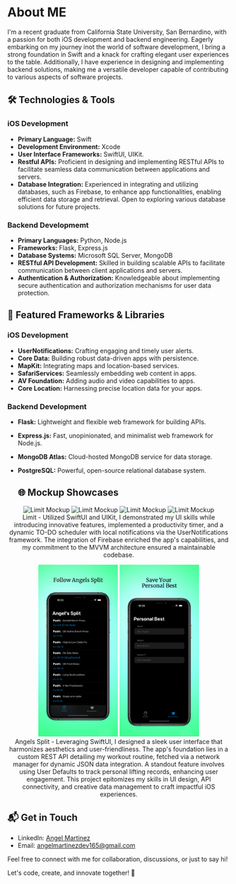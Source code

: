 # About ME

 I'm a recent graduate from California State University, San Bernardino, with a passion for both iOS development and backend engineering. Eagerly embarking on my journey inot the world of software development, I bring a strong foundation in Swift and a knack for crafting elegant user experiences to the table. Additionally, I have experience in designing and implementing backend solutions, making me a versatile developer capable of contributing to various aspects of software projects.
 
## 🛠️ Technologies & Tools

### iOS Development
- **Primary Language:** Swift
- **Development Environment:** Xcode
- **User Interface Frameworks:** SwiftUI, UIKit.
- **Restful APIs:** Proficient in designing and implementing RESTful APIs to facilitate seamless data communication between applications and servers.
- **Database Integration:** Experienced in integrating and utilizing databases, such as Firebase, to enhance app functionalities, enabling efficient data storage and retrieval. Open to exploring various database solutions for future projects.

### Backend Developmemt
- **Primary Languages:** Python, Node.js
- **Frameworks:** Flask, Express.js
- **Database Systems:**  Microsoft SQL Server, MongoDB
- **RESTful API Development:** Skilled in building scalable APIs to facilitate communication between client applications and servers.
- **Authentication & Authorization:** Knowledgeable about implementing secure authentication and authorization mechanisms for user data protection.

## 🚀 Featured Frameworks & Libraries

### iOS Development

- **UserNotifications:** Crafting engaging and timely user alerts.
- **Core Data:** Building robust data-driven apps with persistence.
- **MapKit:** Integrating maps and location-based services.
- **SafariServices:** Seamlessly embedding web content in apps.
- **AV Foundation:** Adding audio and video capabilities to apps.
- **Core Location:** Harnessing precise location data for your apps.

### Backend Development

- **Flask:** Lightweight and flexible web framework for building APIs.
- **Express.js:** Fast, unopinionated, and minimalist web framework for Node.js.
- **MongoDB Atlas:** Cloud-hosted MongoDB service for data storage.
- **PostgreSQL:** Powerful, open-source relational database system.

  ## 🌐 Mockup Showcases
  
<p align="center">
  <img src="https://github.com/lxAnxietyxl/limit/blob/main/LimitMock/Apple%20iPhone%2011%20Pro%20Max%20Screenshot%200.png" width = "180" alt="Limit Mockup"> <img src="https://github.com/lxAnxietyxl/limit/blob/main/LimitMock/Apple%20iPhone%2011%20Pro%20Max%20Screenshot%201.png" width = "180" alt="Limit Mockup"> <img src="https://github.com/lxAnxietyxl/limit/blob/main/LimitMock/Apple%20iPhone%2011%20Pro%20Max%20Screenshot%202.png" width = "180" alt="Limit Mockup"> <img src="https://github.com/lxAnxietyxl/limit/blob/main/LimitMock/Apple%20iPhone%2011%20Pro%20Max%20Screenshot%203.png" width = "180" alt="Limit Mockup">
  <br>
  Limit - Utilized SwiftUI and UIKit, I demonstrated my UI skills while introducing innovative features, implemented a productivity timer, and a dynamic TO-DO scheduler with local notifications via the UserNotifications framework. The integration of Firebase enriched the app's capabilities, and my commitment to the MVVM architecture ensured a maintainable codebase.
</p>

<p align="center">
  <img src="https://github.com/Angel39706/AngelsSplit/blob/main/MockUpViews/AngelsSplit.png" width = "180" alt="Angels Split Mockup"> <img src="https://github.com/Angel39706/AngelsSplit/blob/main/MockUpViews/PersonalRecord.png" width = "180" alt="Angels Split Mockup">
  <br>
  Angels Split - Leveraging SwiftUI, I designed a sleek user interface that harmonizes aesthetics and user-friendliness. The app's foundation lies in a custom REST API detailing my workout routine, fetched via a network manager for dynamic JSON data integration. A standout feature involves using User Defaults to track personal lifting records, enhancing user engagement. This project epitomizes my skills in UI design, API connectivity, and creative data management to craft impactful iOS experiences.
</p>

<!-- Add more mockup showcases as needed -->

## 📬 Get in Touch

- LinkedIn: [Angel Martinez](https://www.linkedin.com/in/angel-martinez-b0b7b5217/)
- Email: [angelmartinezdev165@gmail.com](mailto:angelmartinezdev165@gmail.com)

Feel free to connect with me for collaboration, discussions, or just to say hi!

Let's code, create, and innovate together! 🚀


<!---
Angel39706/Angel39706 is a ✨ special ✨ repository because its `README.md` (this file) appears on your GitHub profile.
You can click the Preview link to take a look at your changes.
--->
